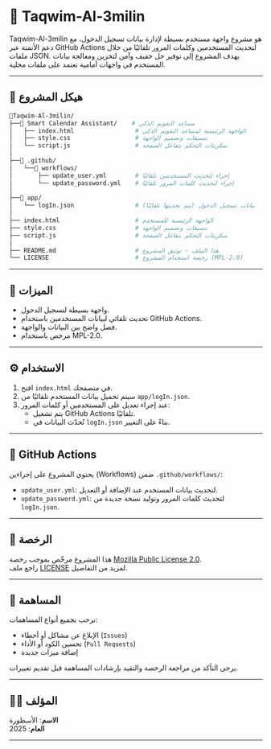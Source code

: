 
# 📅 Taqwim-Al-3milin

Taqwim-Al-3milin هو مشروع واجهة مستخدم بسيطة لإدارة بيانات تسجيل الدخول، مع دعم الأتمتة عبر GitHub Actions لتحديث المستخدمين وكلمات المرور تلقائيًا من خلال ملفات JSON. يهدف المشروع إلى توفير حل خفيف وآمن لتخزين ومعالجة بيانات المستخدم في واجهات أمامية تعتمد على ملفات محلية.

---

## 📁 هيكل المشروع

```bash
📁Taqwim-Al-3milin/
├──📁 Smart Calendar Assistant/    # مساعد التقويم الذكي
│   ├── index.html                 # الواجهة الرئيسية لمساعد التقويم الذكي
│   ├── style.css                  # تنسيقات وتصميم الواجهة
│   └── script.js                  # سكربتات التحكم بتفاعل الصفحة
│
├──📁 .github/
│   └──📁 workflows/
│       ├── update_user.yml        # إجراء لتحديث المستخدمين تلقائيًا
│       └── update_password.yml    # إجراء لتحديث كلمات المرور تلقائيًا
│
├──📁 app/
│   └── logIn.json                 # بيانات تسجيل الدخول (يتم تحديثها تلقائيًا)
│
├── index.html                     # الواجهة الرئيسية للمستخدم
├── style.css                      # تنسيقات وتصميم الواجهة
├── script.js                      # سكربتات التحكم بتفاعل الصفحة
│
├── README.md                      # هذا الملف - توثيق المشروع
└── LICENSE                        # رخصة استخدام المشروع (MPL-2.0)
```

---

## 🚀 الميزات

- واجهة بسيطة لتسجيل الدخول.
- تحديث تلقائي لبيانات المستخدمين باستخدام GitHub Actions.
- فصل واضح بين البيانات والواجهة.
- مرخص باستخدام MPL-2.0.

---

## ⚙️ الاستخدام

1. افتح `index.html` في متصفحك.
2. سيتم تحميل بيانات المستخدم تلقائيًا من `app/logIn.json`.
3. عند إجراء تعديل على المستخدمين أو كلمات المرور:
   - يتم تشغيل GitHub Actions تلقائيًا.
   - تُحدّث البيانات في `logIn.json` بناءً على التغيير.

---

## 🤖 GitHub Actions

يحتوي المشروع على إجراءين (Workflows) ضمن `.github/workflows/`:

- `update_user.yml`: لتحديث بيانات المستخدم عند الإضافة أو التعديل.
- `update_password.yml`: لتحديث كلمات المرور وتوليد نسخة جديدة من `logIn.json`.

---

## 📄 الرخصة

هذا المشروع مرخّص بموجب رخصة [Mozilla Public License 2.0](https://www.mozilla.org/MPL/2.0/).  
راجع ملف [LICENSE](./LICENSE) لمزيد من التفاصيل.

---

## 🤝 المساهمة

نرحب بجميع أنواع المساهمات:

- الإبلاغ عن مشاكل أو أخطاء (`Issues`)
- تحسين الكود أو الأداء (`Pull Requests`)
- إضافة ميزات جديدة

يرجى التأكد من مراجعة الرخصة والتقيد بإرشادات المساهمة قبل تقديم تغييرات.

---

## 🧑‍💻 المؤلف

**الاسم**: الأسطورة  
**العام**: 2025

---

